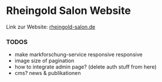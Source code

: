 # Rheingold Salon Website

Link zur Website: [rheingold-salon.de](https://rheingold-salon.de)

### TODOS

* make markforschung-service responsive responsive
* image size of pagination
* how to integrate admin page? (delete auth stuff from here)
* cms? news & publikationen


